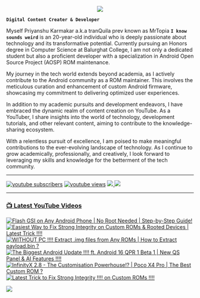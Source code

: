 <p align="center">
  <img src="https://readme-typing-svg.herokuapp.com?lines=Hello+World!;Welcome+to+my+Profile!;MrTopia!;A+Passionate+Developer+from+INDIA!&center=true&width=380&height=55">
</p>


**`Digital Content Creater & Developer`**

Myself Priyanshu Karmakar a.k.a tranQuila prev known as MrTopia **`I know sounds weird`** is an 20-year-old individual who is deeply passionate about technology and its transformative potential. Currently pursuing an Honors degree in Computer Science at Balurghat College, I am not only a dedicated student but also a proficient developer with a specialization in Android Open Source Project (AOSP) ROM maintenance.

My journey in the tech world extends beyond academia, as I actively contribute to the Android community as a ROM maintainer. This involves the meticulous curation and enhancement of custom Android firmware, showcasing my commitment to delivering optimized user experiences.

In addition to my academic pursuits and development endeavors, I have embraced the dynamic realm of content creation on YouTube. As a YouTuber, I share insights into the world of technology, development tutorials, and other relevant content, aiming to contribute to the knowledge-sharing ecosystem.

With a relentless pursuit of excellence, I am poised to make meaningful contributions to the ever-evolving landscape of technology. As I continue to grow academically, professionally, and creatively, I look forward to leveraging my skills and knowledge for the betterment of the tech community. 

---

<!-- Social icons section -->
 <p align="left">
      <a href="https://www.youtube.com/@topiatv.official">
         <img alt="youtube subscribers" title="Subscribe to my YouTube channel" src="https://custom-icon-badges.demolab.com/youtube/channel/subscribers/UCD3rA1qQuUMQaFnzvkFp5NA?color=%23E05D44&label=SUBSCRIBE&logo=video&logoColor=white&style=for-the-badge&labelColor=CE4630"/></a> 
      <a href="https://www.youtube.com/@topiatv.official">
         <img alt="youtube views" title="YouTube views" src="https://custom-icon-badges.demolab.com/youtube/channel/views/UCD3rA1qQuUMQaFnzvkFp5NA?color=%23E1AD0E&logo=eye&logoColor=white&style=for-the-badge&labelColor=C79600"/></a>
      <a href="https://t.me/MrTopiA">
        <img src="https://custom-icon-badges.demolab.com/badge/MrTopiA-229ed9?style=for-the-badge&logo=telegram&logoColor=white">
    <a href="https://www.buymeacoffee.com/mrtopia">
        <img src="https://custom-icon-badges.demolab.com/badge/MrTopia-ffff00?style=for-the-badge&logo=coffee-meow">
   </p>
      
---

### 📺 Latest YouTube Videos

<!-- BEGIN YOUTUBE-CARDS -->
[![Flash GSI on Any Android Phone | No Root Needed | Step-by-Step Guide!](https://ytcards.demolab.com/?id=hs7L0uInLp0&title=Flash+GSI+on+Any+Android+Phone+%7C+No+Root+Needed+%7C+Step-by-Step+Guide%21&lang=en&timestamp=1749307768&background_color=%230d1117&title_color=%23ffffff&stats_color=%23dedede&max_title_lines=1&width=250&border_radius=5 "Flash GSI on Any Android Phone | No Root Needed | Step-by-Step Guide!")](https://www.youtube.com/watch?v=hs7L0uInLp0)
[![Easiest Way to Fix Strong Integrity on Custom ROMs & Rooted Devices | Latest Trick !!!!](https://ytcards.demolab.com/?id=GNIaD5uuXTk&title=Easiest+Way+to+Fix+Strong+Integrity+on+Custom+ROMs+%26+Rooted+Devices+%7C+Latest+Trick+%21%21%21%21&lang=en&timestamp=1748961998&background_color=%230d1117&title_color=%23ffffff&stats_color=%23dedede&max_title_lines=1&width=250&border_radius=5 "Easiest Way to Fix Strong Integrity on Custom ROMs & Rooted Devices | Latest Trick !!!!")](https://www.youtube.com/watch?v=GNIaD5uuXTk)
[![WITHOUT PC !!!! Extract .img files from Any ROMs | How to Extract payload.bin ?](https://ytcards.demolab.com/?id=XSEnK601OiI&title=WITHOUT+PC+%21%21%21%21+Extract+.img+files+from+Any+ROMs+%7C+How+to+Extract+payload.bin+%3F&lang=en&timestamp=1748758135&background_color=%230d1117&title_color=%23ffffff&stats_color=%23dedede&max_title_lines=1&width=250&border_radius=5 "WITHOUT PC !!!! Extract .img files from Any ROMs | How to Extract payload.bin ?")](https://www.youtube.com/watch?v=XSEnK601OiI)
[![The Biggest Android Update !!!! ft. Android 16 QPR 1 Beta 1 | New QS Panel & AI Features !!!!](https://ytcards.demolab.com/?id=WQkTPp_gp5M&title=The+Biggest+Android+Update+%21%21%21%21+ft.+Android+16+QPR+1+Beta+1+%7C+New+QS+Panel+%26+AI+Features+%21%21%21%21&lang=en&timestamp=1748521958&background_color=%230d1117&title_color=%23ffffff&stats_color=%23dedede&max_title_lines=1&width=250&border_radius=5 "The Biggest Android Update !!!! ft. Android 16 QPR 1 Beta 1 | New QS Panel & AI Features !!!!")](https://www.youtube.com/watch?v=WQkTPp_gp5M)
[![InfinityX 2.8 - The Customisation Powerhouse!? | Poco X4 Pro | The Best Custom ROM ?](https://ytcards.demolab.com/?id=pbbjzQCKsyM&title=InfinityX+2.8+-+The+Customisation+Powerhouse%21%3F+%7C+Poco+X4+Pro+%7C+The+Best+Custom+ROM+%3F&lang=en&timestamp=1748185109&background_color=%230d1117&title_color=%23ffffff&stats_color=%23dedede&max_title_lines=1&width=250&border_radius=5 "InfinityX 2.8 - The Customisation Powerhouse!? | Poco X4 Pro | The Best Custom ROM ?")](https://www.youtube.com/watch?v=pbbjzQCKsyM)
[![Latest Trick to Fix Strong Integrity !!!! on Custom ROMs !!!!](https://ytcards.demolab.com/?id=94lfZ6JYNeY&title=Latest+Trick+to+Fix+Strong+Integrity+%21%21%21%21+on+Custom+ROMs+%21%21%21%21&lang=en&timestamp=1747843535&background_color=%230d1117&title_color=%23ffffff&stats_color=%23dedede&max_title_lines=1&width=250&border_radius=5 "Latest Trick to Fix Strong Integrity !!!! on Custom ROMs !!!!")](https://www.youtube.com/watch?v=94lfZ6JYNeY)
<!-- END YOUTUBE-CARDS -->

[<img src="https://custom-icon-badges.demolab.com/badge/-Subscribe%20For%20More-red?style=for-the-badge&logo=video&logoColor=white"/>](https://www.youtube.com/@topiatv.official)


#
